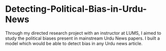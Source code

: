 # Detecting-Political-Bias-in-Urdu-News
Through my directed research project with an instructor at LUMS, I aimed to study the political biases present in mainstream Urdu News papers. I built a model which would be able to detect bias in any Urdu news article. 
